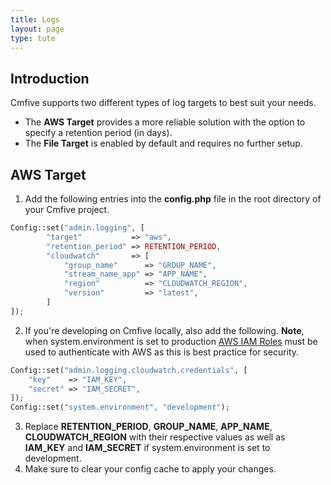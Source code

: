 ```yaml
---
title: Logs
layout: page
type: tute
---
```


## Introduction

Cmfive supports two different types of log targets to best suit your needs.

- The <b>AWS Target</b> provides a more reliable solution with the option to specify a retention period (in days).
- The <b>File Target</b> is enabled by default and requires no further setup.

## AWS Target

1. Add the following entries into the <b>config.php</b> file in the root directory of your Cmfive project.
```php
Config::set("admin.logging", [
        "target"           => "aws",
        "retention_period" => RETENTION_PERIOD,
        "cloudwatch"       => [
            "group_name"      => "GROUP_NAME",
            "stream_name_app" => "APP_NAME",
            "region"          => "CLOUDWATCH_REGION",
            "version"         => "latest",
        ]
]);
```
2. If you're developing on Cmfive locally, also add the following. <b>Note</b>, when system.environment is set to production <ins>[AWS IAM Roles](https://docs.aws.amazon.com/IAM/latest/UserGuide/id_roles.html)</ins> must be used to authenticate with AWS as this is best practice for security.
```php
Config::set("admin.logging.cloudwatch.credentials", [
    "key"    => "IAM_KEY",
    "secret" => "IAM_SECRET",
]);
Config::set("system.environment", "development");
```
3. Replace <b>RETENTION_PERIOD</b>, <b>GROUP_NAME</b>, <b>APP_NAME</b>, <b>CLOUDWATCH_REGION</b> with their respective values as well as <b>IAM_KEY</b> and <b>IAM_SECRET</b> if system.environment is set to development.
4. Make sure to clear your config cache to apply your changes.